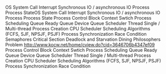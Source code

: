 OS
System Call
Interrupt
Synchronous IO / asynchronous IO
Process
Process StateOS
System Call
Interrupt
Synchronous IO / asynchronous IO
Process
Process State
Process Control Block
Context Swtich
Process Scheduling Queue
Ready Queue
Device Queue
Scheduler
Thread
Single / Multi-thread
Process Creation
CPU Scheduler
Scheduling Algorithms (FCFS, SJF, NPSJF, PSJF)
Process Synchronization
Race Condition
Semaphores
Critical Section
Deadlock and Starvation
Dining Philosophers Problem
http://www.kocw.net/home/cview.do?cid=3646706b4347ef09
Process Control Block
Context Swtich
Process Scheduling Queue
Ready Queue
Device Queue
Scheduler
Thread
Single / Multi-thread
Process Creation
CPU Scheduler
Scheduling Algorithms (FCFS, SJF, NPSJF, PSJF)
Process Synchronization
Race Condition
